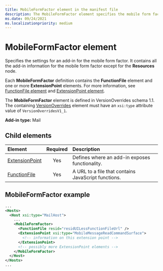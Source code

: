 ```yaml
---
title: MobileFormFactor element in the manifest file
description: The MobileFormFactor element specifies the mobile form factor settings for an add-in.
ms.date: 09/24/2021
ms.localizationpriority: medium
---
```


# MobileFormFactor element

Specifies the settings for an add-in for the mobile form factor. It contains all the add-in information for the mobile form factor except for the **Resources** node.

Each **MobileFormFactor** definition contains the **FunctionFile** element and one or more **ExtensionPoint** elements. For more information, see [FunctionFile element](functionfile.md) and [ExtensionPoint element](extensionpoint.md).

The **MobileFormFactor** element is defined in VersionOverrides schema 1.1. The containing [VersionOverrides](versionoverrides.md) element must have an `xsi:type` attribute value of `VersionOverridesV1_1`.

**Add-in type:** Mail

## Child elements

| Element                             | Required | Description  |
|:------------------------------------|:--------:|:-------------|
| [ExtensionPoint](extensionpoint.md) | Yes      | Defines where an add-in exposes functionality. |
| [FunctionFile](functionfile.md)     | Yes      | A URL to a file that contains JavaScript functions.|

## MobileFormFactor example

```xml
...
<Hosts>
  <Host xsi:type="MailHost">
    ...
    <MobileFormFactor>
      <FunctionFile resid="residUILessFunctionFileUrl" />
      <ExtensionPoint xsi:type="MobileMessageReadCommandSurface">
        <!-- information on this extension point -->
      </ExtensionPoint>
      <!-- possibly more ExtensionPoint elements -->
    </MobileFormFactor>
  </Host>
</Hosts>
...
```
